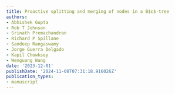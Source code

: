 ```yaml
---
title: Proactive splitting and merging of nodes in a B$ɛ$-tree
authors:
- Abhishek Gupta
- Rob T Johnson
- Srinath Premachandran
- Richard P Spillane
- Sandeep Rangaswamy
- Jorge Guerra Delgado
- Kapil Chowksey
- Wenguang Wang
date: '2023-12-01'
publishDate: '2024-11-08T07:31:18.916026Z'
publication_types:
- manuscript
---
```

